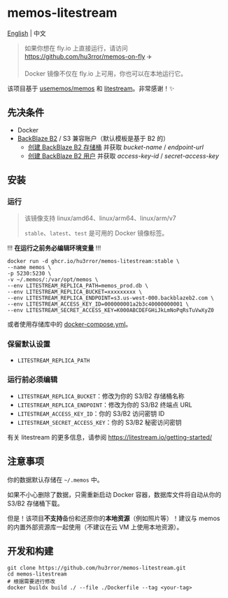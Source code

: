 # memos-litestream

[English](README.md) | 中文

> 如果你想在 fly.io 上直接运行，请访问 https://github.com/hu3rror/memos-on-fly ✈️
>
> Docker 镜像不仅在 fly.io 上可用，你也可以在本地运行它。

该项目基于 [usememos/memos](https://github.com/usememos/memos) 和 [litestream](https://github.com/benbjohnson/litestream)。非常感谢！✨

## 先决条件

- Docker
- [BackBlaze B2](https://www.backblaze.com/) / S3 兼容账户（默认模板是基于 B2 的）
  - [创建 BackBlaze B2 存储桶](https://litestream.io/guides/backblaze/#create-a-bucket) 并获取 _bucket-name_ / _endpoint-url_
  - [创建 BackBlaze B2 用户](https://litestream.io/guides/backblaze/#create-a-user) 并获取 _access-key-id_ / _secret-access-key_

## 安装

### 运行

> 该镜像支持 linux/amd64、linux/arm64、linux/arm/v7
>
> `stable`、`latest`、`test` 是可用的 Docker 镜像标签。

!!! **在运行之前务必编辑环境变量** !!!

```shell
docker run -d ghcr.io/hu3rror/memos-litestream:stable \
--name memos \
-p 5230:5230 \
-v ~/.memos/:/var/opt/memos \
--env LITESTREAM_REPLICA_PATH=memos_prod.db \
--env LITESTREAM_REPLICA_BUCKET=xxxxxxxxx \
--env LITESTREAM_REPLICA_ENDPOINT=s3.us-west-000.backblazeb2.com \
--env LITESTREAM_ACCESS_KEY_ID=000000001a2b3c40000000001 \
--env LITESTREAM_SECRET_ACCESS_KEY=K000ABCDEFGHiJkLmNoPqRsTuVwXyZ0
```

或者使用存储库中的 [docker-compose.yml](./docker-compose.yml)。

### 保留默认设置

- `LITESTREAM_REPLICA_PATH`

### 运行前必须编辑

- `LITESTREAM_REPLICA_BUCKET`：修改为你的 S3/B2 存储桶名称
- `LITESTREAM_REPLICA_ENDPOINT`：修改为你的 S3/B2 终端点 URL
- `LITESTREAM_ACCESS_KEY_ID`：你的 S3/B2 访问密钥 ID
- `LITESTREAM_SECRET_ACCESS_KEY`：你的 S3/B2 秘密访问密钥

有关 litestream 的更多信息，请参阅 https://litestream.io/getting-started/

## 注意事项

你的数据默认存储在 `~/.memos` 中。

如果不小心删除了数据，只需重新启动 Docker 容器，数据库文件将自动从你的 S3/B2 存储桶下载。

但是！该项目**不支持**备份和还原你的**本地资源**（例如照片等）！建议与 memos 的内置外部资源库一起使用（不建议在云 VM 上使用本地资源）。

## 开发和构建

```shell
git clone https://github.com/hu3rror/memos-litestream.git
cd memos-litestream
# 根据需要进行修改
docker buildx build ./ --file ./Dockerfile --tag <your-tag>
```
